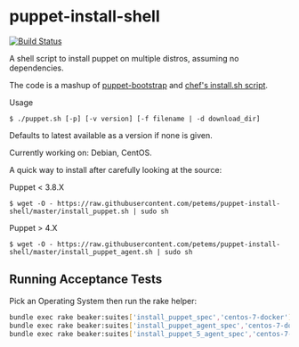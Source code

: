 puppet-install-shell
====================

[![Build Status](https://travis-ci.org/petems/puppet-install-shell.png)](https://travis-ci.org/petems/puppet-install-shell)

A shell script to install puppet on multiple distros, assuming no dependencies.

The code is a mashup of [puppet-bootstrap](https://github.com/hashicorp/puppet-bootstrap) and [chef's install.sh script](https://www.getchef.com/chef/install.sh).

Usage
```
$ ./puppet.sh [-p] [-v version] [-f filename | -d download_dir]
```

Defaults to latest available as a version if none is given.

Currently working on: Debian, CentOS.

A quick way to install after carefully looking at the source:

Puppet < 3.8.X

```
$ wget -O - https://raw.githubusercontent.com/petems/puppet-install-shell/master/install_puppet.sh | sudo sh
```

Puppet > 4.X
```
$ wget -O - https://raw.githubusercontent.com/petems/puppet-install-shell/master/install_puppet_agent.sh | sudo sh
```

## Running Acceptance Tests

Pick an Operating System then run the rake helper:

```bash
bundle exec rake beaker:suites['install_puppet_spec','centos-7-docker']
bundle exec rake beaker:suites['install_puppet_agent_spec','centos-7-docker']
bundle exec rake beaker:suites['install_puppet_5_agent_spec','centos-7-docker']
```
